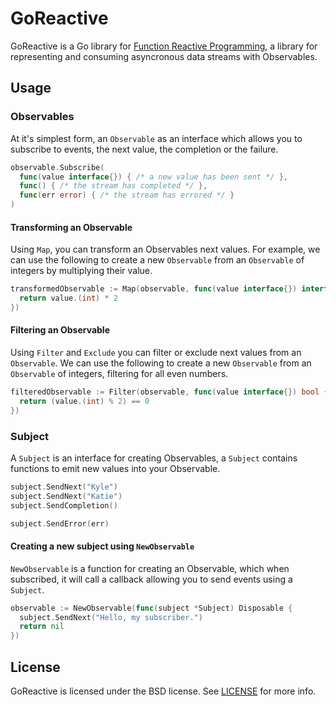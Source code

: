 # GoReactive

GoReactive is a Go library for [Function Reactive Programming](https://en.wikipedia.org/wiki/Functional_reactive_programming), a library for representing and consuming asyncronous data streams with Observables.

## Usage

### Observables

At it's simplest form, an `Observable` as an interface which allows you to subscribe to events, the next value, the completion or the failure.

```go
observable.Subscribe(
  func(value interface{}) { /* a new value has been sent */ },
  func() { /* the stream has completed */ },
  func(err error) { /* the stream has errored */ }
)
```

#### Transforming an Observable

Using `Map`, you can transform an Observables next values. For example, we can use the following to create a new `Observable` from an `Observable` of integers by multiplying their value.

```go
transformedObservable := Map(observable, func(value interface{}) interface{} {
  return value.(int) * 2
})
```

#### Filtering an Observable

Using `Filter` and `Exclude` you can filter or exclude next values from an `Observable`. We can use the following to create a new `Observable` from an `Observable` of integers, filtering for all even numbers.

```go
filteredObservable := Filter(observable, func(value interface{}) bool {
  return (value.(int) % 2) == 0
})
```

### Subject

A `Subject` is an interface for creating Observables, a `Subject` contains functions to emit new values into your Observable.

```go
subject.SendNext("Kyle")
subject.SendNext("Katie")
subject.SendCompletion()
```

```go
subject.SendError(err)
```

#### Creating a new subject using `NewObservable`

`NewObservable` is a function for creating an Observable, which when subscribed, it will call a callback allowing you to send events using a `Subject`.

```go
observable := NewObservable(func(subject *Subject) Disposable {
  subject.SendNext("Hello, my subscriber.")
  return nil
})
```

## License

GoReactive is licensed under the BSD license. See [LICENSE](LICENSE) for more info.

